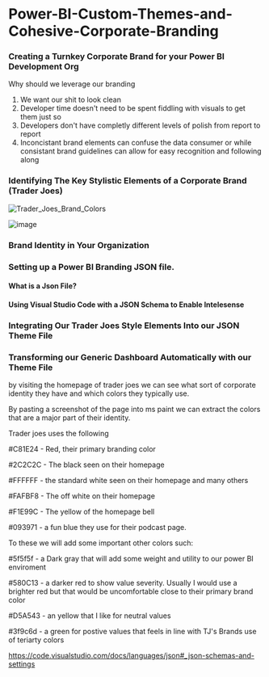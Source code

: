 # Power-BI-Custom-Themes-and-Cohesive-Corporate-Branding

### Creating a Turnkey Corporate Brand for your Power BI Development Org

Why should we leverage our branding

1. We want our shit to look clean
2. Developer time doesn't need to be spent fiddling with visuals to get them just so
3. Developers don't have completly different levels of polish from report to report
4. Inconcistant brand elements can confuse the data consumer or while consistant brand guidelines can allow for easy recognition and following along

### Identifying The Key Stylistic Elements of a Corporate Brand (Trader Joes)

![Trader_Joes_Brand_Colors](https://github.com/user-attachments/assets/b4be42de-2377-4efd-ba5d-df84f3d82c91)


![image](https://github.com/user-attachments/assets/551adbac-8af2-4c9d-864f-64bae88b1817)


### Brand Identity in Your Organization



### Setting up a Power BI Branding JSON file.

#### What is a Json File?

#### Using Visual Studio Code with a JSON Schema to Enable Intelesense 






### Integrating Our Trader Joes Style Elements Into our JSON Theme File

### Transforming our Generic Dashboard Automatically with our Theme File


by visiting the homepage of trader joes we can see what sort of corporate identity they have and which colors they typically use. 

By pasting a screenshot of the page into ms paint we can extract the colors that are a major part of their identity. 

Trader joes uses the following

#C81E24 - Red, their primary branding color

#2C2C2C - The black seen on their homepage

#FFFFFF - the standard white seen on their homepage and many others

#FAFBF8 - The off white on their homepage

#F1E99C - The yellow of the homepage bell



#093971 - a fun blue they use for their podcast page. 

To these we will add some important other colors such:

#5f5f5f - a Dark gray that will add some weight and utility to our power BI enviroment

#580C13 - a darker red to show value severity. Usually I would use a brighter red but that would be uncomfortable close to their primary brand color

#D5A543 - an yellow that I like for neutral values

#3f9c6d - a green for postive values that feels in line with TJ's Brands use of teriarty colors




https://code.visualstudio.com/docs/languages/json#_json-schemas-and-settings

